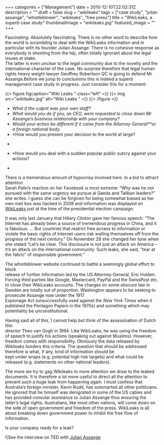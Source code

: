 +++
categories = ["Management"]
date = 2010-12-10T22:02:31Z
description = ""
draft = false
slug = "wikileaks"
tags = ["case study", "julian assange", "whistleblower", "wikileaks", "free press"]
title = "WikiLeaks, a superb case study"
thumbnailImage = "wikileaks.jpg"
featured_image = ""
+++


Fascinating. Absolutely fascinating. There is no other word to describe how the world is scrambling to deal with the WikiLeaks information and in particular with its founder Julian Assange. There is no cohesive response as everybody is shooting from the hip, often totally ignorant about the legal issues at stake.  
The latter is even unclear to the legal community due to the novelty and the international character of the case. No surprise therefore that legal human rights heavy weight lawyer Geoffrey Robertson QC is going to defend Mr Assange.Before we jump to conclusions this is indeed a superb management case study in progress. Just consider this for a moment:

{{< figure figcaption="Wiki Leaks " class="left" >}}
	{{< img src="wikileaks.jpg"   alt="Wiki Leaks " >}}
{{< /figure >}}

- *What if the culprit was your own staff?*
- *What would you do if you, as CEO, were requested to close down Mr Assange’s business relationship with your company?*
- *Would your action be different if it came from the Attorney General**or a foreign national body.*
- *How would you present your decision to the world at large?  
*
- *How would you deal with a sudden popular public outcry against your actions?  
*

There is a tremendous amount of hypocrisy involved here. In a bid to attract attention  
 Sarah Palin’s reaction on her Facebook is most extreme: “Why was he not pursued with the same urgency we pursue al Qaeda and Taliban leaders?” she writes. I guess she can be forgiven for being somewhat biased as her own mail box was hacked in 2008 and information was displayed on [WikiLeaks](http://www.wikileaks.ch/ "Wikileaks") just at the time of the presidential election campaign.

It was only last January that Hillary Clinton gave her famous speech: “The Internet has already been a source of tremendous progress in China, and it is fabulous. … But countries that restrict free access to information or violate the basic rights of Internet users risk walling themselves off from the progress of the next century.” On November 29 she changed her tune when she stated “Let’s be clear. This disclosure is not just an attack on America – it’s an attack on the international community. Such leaks, she said, “tear at the fabric” of responsible government.”

The whistleblower website continued to battle a seemingly global effort to block  
 release of further information led by the US Attorney-General, Eric Holden. Forcing third parties like Google, Mastercard, PayPal and the SwissPost etc. to close their WikiLeaks accounts. The charges on some obscure law in Sweden are totally out of proportion. Washington appears to be seeking to prosecute Assange now under the 1917  
 Espionage Act (unsuccessfully used against *the New York Times* when it published the Pentagon Papers in the 1970s) and something which may potentiality be unconstitutional.

Having said all of this, I cannot help but think of the assassination of Dutch film  
 director Theo van Gogh in 1994. Like WikiLeaks, he was using the freedom of speech to justify his actions (speaking out against Muslims). However, freedom comes with responsibility. Obviously the data released by Wikileaks borders this criteria. The question that should be addressed therefore is what, if any, kind of information should be  
 kept under wraps (e.g. potential high risk targets) and what could be released (e.g. statements on other national leaders).

The more we try to gag Wikileaks to more attention we draw to the leaked documents. It is therefore a lot more useful to direct all the attention to prevent such a huge leak from happening again. I must confess that Australia’s foreign minister, Kevin Rudd, has outsmarted all other politicians. He ignored that he himself was denigrated in some of the US cables and has provided consular assistance to Julian Assange thus ensuring the latter’s legal rights. Australians, like most other nations, will come down on the side of open government and freedom of the press. WikiLeaks is all about breaking down government power to inhibit the free flow of information.

Is your company ready for a leak?

![See the interview on TED with [Julian Assange](http://www.ted.com/talks/julian_assange_why_the_world_needs_wikileaks.html) 

